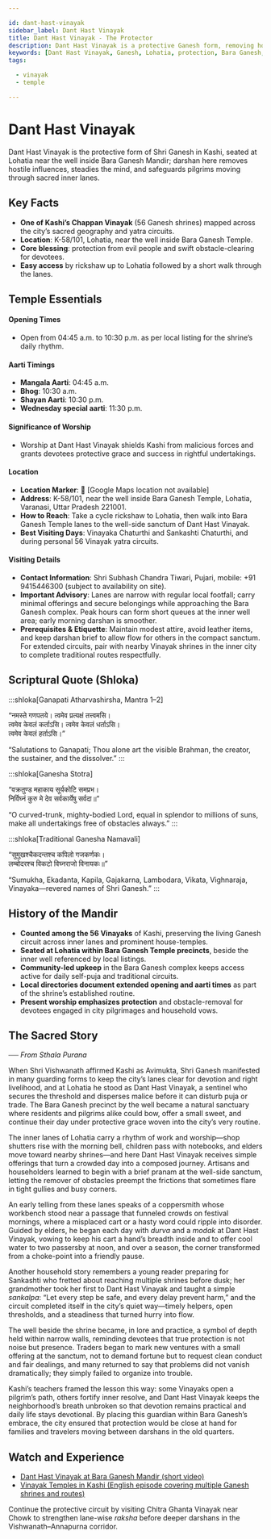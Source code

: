 ```yaml
---

id: dant-hast-vinayak
sidebar_label: Dant Hast Vinayak
title: Dant Hast Vinayak - The Protector
description: Dant Hast Vinayak is a protective Ganesh form, removing hostile influences and safeguarding pilgrims in sacred inner lanes.
keywords: [Dant Hast Vinayak, Ganesh, Lohatia, protection, Bara Ganesh, obstacles]
tags:

  - vinayak
  - temple

---
```


# Dant Hast Vinayak

Dant Hast Vinayak is the protective form of Shri Ganesh in Kashi, seated at Lohatia near the well inside Bara Ganesh Mandir; darshan here removes hostile influences, steadies the mind, and safeguards pilgrims moving through sacred inner lanes.

## Key Facts

  * **One of Kashi’s Chappan Vinayak** (56 Ganesh shrines) mapped across the city’s sacred geography and yatra circuits.
  * **Location**: K-58/101, Lohatia, near the well inside Bara Ganesh Temple.
  * **Core blessing**: protection from evil people and swift obstacle-clearing for devotees.
  * **Easy access** by rickshaw up to Lohatia followed by a short walk through the lanes.

## Temple Essentials

#### Opening Times

  * Open from 04:45 a.m. to 10:30 p.m. as per local listing for the shrine’s daily rhythm.

#### Aarti Timings

  * **Mangala Aarti**: 04:45 a.m.
  * **Bhog**: 10:30 a.m.
  * **Shayan Aarti**: 10:30 p.m.
  * **Wednesday special aarti**: 11:30 p.m.

#### Significance of Worship

  * Worship at Dant Hast Vinayak shields Kashi from malicious forces and grants devotees protective grace and success in rightful undertakings.

#### Location

  * **Location Marker**: 📍 [Google Maps location not available]
  * **Address**: K-58/101, near the well inside Bara Ganesh Temple, Lohatia, Varanasi, Uttar Pradesh 221001.
  * **How to Reach**: Take a cycle rickshaw to Lohatia, then walk into Bara Ganesh Temple lanes to the well-side sanctum of Dant Hast Vinayak.
  * **Best Visiting Days**: Vinayaka Chaturthi and Sankashti Chaturthi, and during personal 56 Vinayak yatra circuits.

#### Visiting Details

  * **Contact Information**: Shri Subhash Chandra Tiwari, Pujari, mobile: +91 9415446300 (subject to availability on site).
  * **Important Advisory**: Lanes are narrow with regular local footfall; carry minimal offerings and secure belongings while approaching the Bara Ganesh complex. Peak hours can form short queues at the inner well area; early morning darshan is smoother.
  * **Prerequisites & Etiquette**: Maintain modest attire, avoid leather items, and keep darshan brief to allow flow for others in the compact sanctum. For extended circuits, pair with nearby Vinayak shrines in the inner city to complete traditional routes respectfully.

## Scriptural Quote (Shloka)

:::shloka[Ganapati Atharvashirsha, Mantra 1–2]

“नमस्ते गणपतये। त्वमेव प्रत्यक्षं तत्त्वमसि। <br/> त्वमेव केवलं कर्ताऽसि। त्वमेव केवलं धर्ताऽसि। <br/> त्वमेव केवलं हर्ताऽसि।”

“Salutations to Ganapati; Thou alone art the visible Brahman, the creator, the sustainer, and the dissolver.”
:::

:::shloka[Ganesha Stotra]

“वक्रतुण्ड महाकाय सूर्यकोटि समप्रभ। <br/>
निर्विघ्नं कुरु मे देव सर्वकार्येषु सर्वदा॥”

“O curved-trunk, mighty-bodied Lord, equal in splendor to millions of suns, make all undertakings free of obstacles always.”
:::

:::shloka[Traditional Ganesha Namavali]

“सुमुखश्चैकदन्तश्च कपिलो गजकर्णकः। <br/>
लम्बोदरश्च विकटो विघ्नराजो विनायकः॥”

“Sumukha, Ekadanta, Kapila, Gajakarna, Lambodara, Vikata, Vighnaraja, Vinayaka—revered names of Shri Ganesh.”
:::

## History of the Mandir

  * **Counted among the 56 Vinayaks** of Kashi, preserving the living Ganesh circuit across inner lanes and prominent house-temples.
  * **Seated at Lohatia within Bara Ganesh Temple precincts**, beside the inner well referenced by local listings.
  * **Community-led upkeep** in the Bara Ganesh complex keeps access active for daily self-puja and traditional circuits.
  * **Local directories document extended opening and aarti times** as part of the shrine’s established routine.
  * **Present worship emphasizes protection** and obstacle-removal for devotees engaged in city pilgrimages and household vows.

## The Sacred Story

*── From Sthala Purana*

When Shri Vishwanath affirmed Kashi as Avimukta, Shri Ganesh manifested in many guarding forms to keep the city’s lanes clear for devotion and right livelihood, and at Lohatia he stood as Dant Hast Vinayak, a sentinel who secures the threshold and disperses malice before it can disturb puja or trade. The Bara Ganesh precinct by the well became a natural sanctuary where residents and pilgrims alike could bow, offer a small sweet, and continue their day under protective grace woven into the city’s very routine.

The inner lanes of Lohatia carry a rhythm of work and worship—shop shutters rise with the morning bell, children pass with notebooks, and elders move toward nearby shrines—and here Dant Hast Vinayak receives simple offerings that turn a crowded day into a composed journey. Artisans and householders learned to begin with a brief pranam at the well-side sanctum, letting the remover of obstacles preempt the frictions that sometimes flare in tight gullies and busy corners.

An early telling from these lanes speaks of a coppersmith whose workbench stood near a passage that funneled crowds on festival mornings, where a misplaced cart or a hasty word could ripple into disorder. Guided by elders, he began each day with *durva* and a *modak* at Dant Hast Vinayak, vowing to keep his cart a hand’s breadth inside and to offer cool water to two passersby at noon, and over a season, the corner transformed from a choke-point into a friendly pause.

Another household story remembers a young reader preparing for Sankashti who fretted about reaching multiple shrines before dusk; her grandmother took her first to Dant Hast Vinayak and taught a simple *sankalpa*: “Let every step be safe, and every delay prevent harm,” and the circuit completed itself in the city’s quiet way—timely helpers, open thresholds, and a steadiness that turned hurry into flow.

The well beside the shrine became, in lore and practice, a symbol of depth held within narrow walls, reminding devotees that true protection is not noise but presence. Traders began to mark new ventures with a small offering at the sanctum, not to demand fortune but to request clean conduct and fair dealings, and many returned to say that problems did not vanish dramatically; they simply failed to organize into trouble.

Kashi’s teachers framed the lesson this way: some Vinayaks open a pilgrim’s path, others fortify inner resolve, and Dant Hast Vinayak keeps the neighborhood’s breath unbroken so that devotion remains practical and daily life stays devotional. By placing this guardian within Bara Ganesh’s embrace, the city ensured that protection would be close at hand for families and travelers moving between darshans in the old quarters.

## Watch and Experience

  * [Dant Hast Vinayak at Bara Ganesh Mandir (short video)](https://www.youtube.com/watch?v=6hK0cqJjYbg)
  * [Vinayak Temples in Kashi (English episode covering multiple Ganesh shrines and routes)](https://www.youtube.com/watch?v=uzrtWjx_v9Q)


Continue the protective circuit by visiting Chitra Ghanta Vinayak near Chowk to strengthen lane-wise *raksha* before deeper darshans in the Vishwanath–Annapurna corridor.